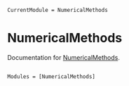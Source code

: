 ```@meta
CurrentModule = NumericalMethods
```

# NumericalMethods

Documentation for [NumericalMethods](https://github.com/jmanthony3/NumericalMethods.jl).

```@index
```

```@autodocs
Modules = [NumericalMethods]
```
